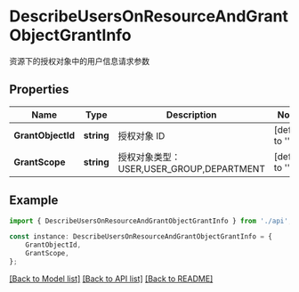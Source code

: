 # DescribeUsersOnResourceAndGrantObjectGrantInfo

资源下的授权对象中的用户信息请求参数

## Properties

Name | Type | Description | Notes
------------ | ------------- | ------------- | -------------
**GrantObjectId** | **string** | 授权对象 ID | [default to '']
**GrantScope** | **string** | 授权对象类型：USER,USER_GROUP,DEPARTMENT | [default to '']

## Example

```typescript
import { DescribeUsersOnResourceAndGrantObjectGrantInfo } from './api';

const instance: DescribeUsersOnResourceAndGrantObjectGrantInfo = {
    GrantObjectId,
    GrantScope,
};
```

[[Back to Model list]](../README.md#documentation-for-models) [[Back to API list]](../README.md#documentation-for-api-endpoints) [[Back to README]](../README.md)
